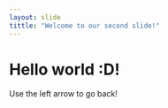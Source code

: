 ```yaml
---
layout: slide
tittle: "Welcome to our second slide!"
---
```

# Hello world :D!
Use the left arrow to go back!
